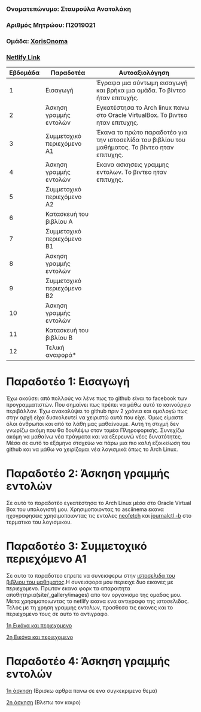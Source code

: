 ### Ονοματεπώνυμο: Σταυρούλα Ανατολάκη
### Αριθμός Μητρώου: Π2019021
### Ομάδα: [XorisOnoma](https://github.com/XorisOnoma)
### [Netlify Link](https://aesthetic-kheer-623587.netlify.app/)

| Εβδομάδα | Παραδοτέα  | Αυτοαξιολόγηση |
| --- | --- | --- | 
| 1 | Εισαγωγή |Έγραψα μια σύντωμη εισαγωγή και βρήκα μια ομάδα. Το βίντεο ήταν επιτυχής. | 
| 2 | Άσκηση γραμμής εντολών |Εγκατέστησα το Arch linux πανω στο Oracle VirtualBox. Το βιντεο ηταν επιτυχης.| 
| 3 | Συμμετοχικό περιεχόμενο A1 |Έκανα το πρώτο παραδοτέο για την ιστοσελίδα του βιβλίου του μαθήματος. Το βίντεο ηταν επιτυχης. | 
| 4 | Άσκηση γραμμής εντολών | Εκανα ασκησεις γραμμης εντολων. Το βιντεο ηταν επιτυχης.| 
| 5 | Συμμετοχικό περιεχόμενο A2 | | 
| 6 | Κατασκευή του βιβλίου Α | | 
| 7 | Συμμετοχικό περιεχόμενο B1 | | 
| 8 | Άσκηση γραμμής εντολών | | 
| 9 | Συμμετοχικό περιεχόμενο B2 | | 
| 10 | Άσκηση γραμμής εντολών | | 
| 11 | Κατασκευή του βιβλίου Β | | 
| 12 | Τελική αναφορά* | | 


# Παραδοτέο 1: Εισαγωγή

Έχω ακούσει από πολλούς να λένε πως το github είναι το facebook των προγραμματιστών. Που σημαίνει πως πρέπει να μάθω αυτό το καινούργιο περιβάλλον. Έχω ανακαλύψει το github πριν 2 χρόνια και ομολογώ πως στην αρχή είχα δυσκολευτεί να χειριστώ αυτά που είχε. Όμως είμαστε όλοι άνθρωποι και από τα λάθη μας μαθαίνουμε. Αυτή τη στιγμή δεν γνωρίζω ακόμη που θα δουλέψω στον τομέα Πληροφορικής. Συνεχίζω ακόμη να μαθαίνω νέα πράγματα και να εξερευνώ νέες δυνατότητες. Μέσα σε αυτό το εξάμηνο στοχεύω να πάρω μια πιο καλή εξοικείωση του github και να μάθω να χειρίζομαι νέα λογισμικά όπως το Arch Linux.

# Παραδοτέο 2: Άσκηση γραμμής εντολών

Σε αυτό το παραδοτέο εγκατέστησα το Arch Linux μέσα στο Oracle Virtual Box του υπολογιστή μου. Χρησιμοποιοντας το asciinema εκανα ηχογραφησεις χρησιμοποιοντας τις εντολες [neofetch](https://asciinema.org/a/G7NQfQuuMJcZYwMrf5mjPuQYT) και [journalctl -b](https://asciinema.org/a/G7NQfQuuMJcZYwMrf5mjPuQYT) στο τερματικο του λογισμικου.

# Παραδοτέο 3: Συμμετοχικό περιεχόμενο A1

Σε αυτο το παραδοτεο επρεπε να συνεισφερω στην [ιστοσελιδα του βιβλιου του μαθηματος](https://github.com/StavroulaAnatolaki/site).Η συνεισφορα μου περιειχε δυο εικονες με περιεχομενο. Πρωτον εκανα φορκ τα απαραιτητα αποθητηρια(site/_gallery/images) απο τον οργανισμο της ομαδας μου. Μετα χρησιμοποιωντας το netlify εκανα ενα αντιγραφο της ιστοσελιδας. Τελος με τη χρηση γραμμης εντολων, προσθεσα τις εικονες και το περιεχομενο τους σε αυτο το αντιγραφο.
  
 
 [1η Εικόνα και περιεχομενο](https://aesthetic-kheer-623587.netlify.app/gallery/mac%20os%20x%20leopard/)
 
 [2η Εικόνα και περιεχομενο](https://aesthetic-kheer-623587.netlify.app/gallery/microsoft%20windows%2011/)
 
 
 # Παραδοτέο 4: Άσκηση γραμμής εντολών
 
 [1η άσκηση](https://asciinema.org/a/LtSdB9iDOduSFswPy5jBMkpNw)
  (Βρισκω αρθρα πανω σε ενα συγκεκριμενο θεμα)
  
  [2η άσκηση](https://asciinema.org/a/eh3OGRhU4sTHqFExhuHvyAQ9v)
  (Βλεπω τον καιρο)
